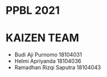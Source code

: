 # PPBL 2021
# KAIZEN TEAM
- Budi Aji Purnomo 18104031
- Helmi Apriyanda 18104036
- Ramadhan Rizqi Saputra 18104043

